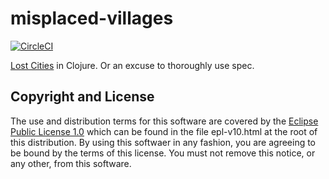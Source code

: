 # misplaced-villages
[![CircleCI](https://circleci.com/gh/mike706574/misplaced-villages.svg?style=svg)](https://circleci.com/gh/mike706574/misplaced-villages)

[Lost Cities](https://en.wikipedia.org/wiki/Lost_Cities) in Clojure. Or an excuse to thoroughly use spec.

## Copyright and License

The use and distribution terms for this software are covered by the
[Eclipse Public License 1.0] which can be found in the file
epl-v10.html at the root of this distribution. By using this softwaer
in any fashion, you are agreeing to be bound by the terms of this
license. You must not remove this notice, or any other, from this
software.

[Eclipse Public License 1.0]: http://opensource.org/licenses/eclipse-1.0.php
